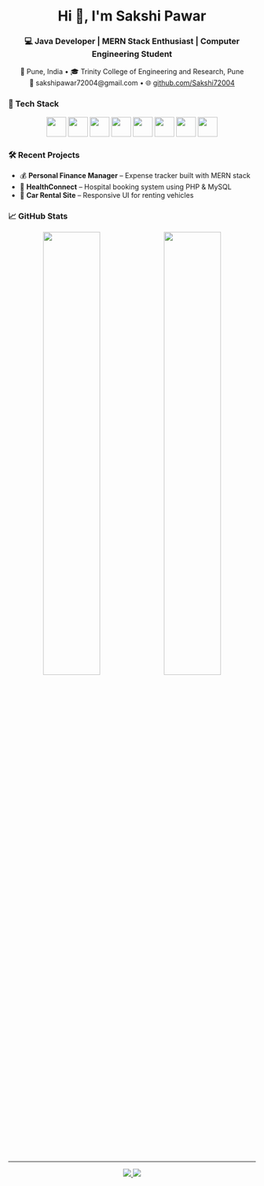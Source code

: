 <h1 align="center">Hi 👋, I'm Sakshi Pawar</h1>

<h3 align="center">💻 Java Developer | MERN Stack Enthusiast | Computer Engineering Student</h3>

<p align="center">
  📍 Pune, India • 🎓 Trinity College of Engineering and Research, Pune <br>
  📧 sakshipawar72004@gmail.com • 🌐 <a href="https://github.com/Sakshi72004">github.com/Sakshi72004</a>
</p>



### 🚀 Tech Stack
<p align="center">
  <img src="https://cdn.jsdelivr.net/gh/devicons/devicon/icons/html5/html5-original.svg" width="40"/>
  <img src="https://cdn.jsdelivr.net/gh/devicons/devicon/icons/css3/css3-original.svg" width="40"/>
  <img src="https://cdn.jsdelivr.net/gh/devicons/devicon/icons/javascript/javascript-original.svg" width="40"/>
  <img src="https://cdn.jsdelivr.net/gh/devicons/devicon/icons/react/react-original.svg" width="40"/>
  <img src="https://cdn.jsdelivr.net/gh/devicons/devicon/icons/nodejs/nodejs-original.svg" width="40"/>
  <img src="https://cdn.jsdelivr.net/gh/devicons/devicon/icons/express/express-original.svg" width="40"/>
  <img src="https://cdn.jsdelivr.net/gh/devicons/devicon/icons/mongodb/mongodb-original.svg" width="40"/>
  <img src="https://cdn.jsdelivr.net/gh/devicons/devicon/icons/java/java-original.svg" width="40"/>
</p>



### 🛠️ Recent Projects
- 💰 **Personal Finance Manager** – Expense tracker built with MERN stack  
- 🏥 **HealthConnect** – Hospital booking system using PHP & MySQL  
- 🚗 **Car Rental Site** – Responsive UI for renting vehicles  



### 📈 GitHub Stats
<p align="center">
  <img src="https://github-readme-stats.vercel.app/api?username=Sakshi72004&show_icons=true&theme=tokyonight" width="48%"/>
  <img src="https://github-readme-stats.vercel.app/api/top-langs/?username=Sakshi72004&layout=compact&theme=tokyonight" width="48%"/>
</p>

---

<p align="center">
  <a href="https://www.linkedin.com/in/SakshiiPawar07/">
    <img src="https://img.shields.io/badge/LinkedIn-blue?style=flat&logo=linkedin" />
  </a>
  <a href="mailto:sakshipawar72004@gmail.com">
    <img src="https://img.shields.io/badge/Gmail-red?style=flat&logo=gmail&logoColor=white" />
  </a>
</p>

